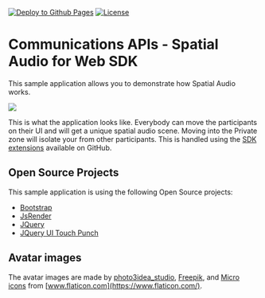 [![Deploy to Github Pages](https://github.com/dolbyio-samples/dolbyio-spatial-audio-demo-web/actions/workflows/deploy-to-gh-pages.yml/badge.svg)](https://github.com/dolbyio-samples/dolbyio-spatial-audio-demo-web/actions/workflows/deploy-to-gh-pages.yml)
[![License](https://img.shields.io/github/license/dolbyio-samples/dolbyio-spatial-audio-demo-web)](LICENSE)

# Communications APIs - Spatial Audio for Web SDK

This sample application allows you to demonstrate how Spatial Audio works.

![](wiki/layout.png)

This is what the application looks like. Everybody can move the participants on their UI and will get a unique spatial audio scene. Moving into the Private zone will isolate your from other participants. This is handled using the [SDK extensions](https://github.com/DolbyIO/comms-sdk-web-extensions) available on GitHub.

## Open Source Projects

This sample application is using the following Open Source projects:
- [Bootstrap](https://getbootstrap.com)
- [JsRender](https://www.jsviews.com/)
- [JQuery](https://jquery.com)
- [JQuery UI Touch Punch](https://github.com/furf/jquery-ui-touch-punch)

## Avatar images

The avatar images are made by [photo3idea_studio](https://www.flaticon.com/authors/photo3idea-studio), [Freepik](https://www.freepik.com), and [Micro icons](https://www.flaticon.com/free-icons/micro) from [www.flaticon.com](https://www.flaticon.com/).
